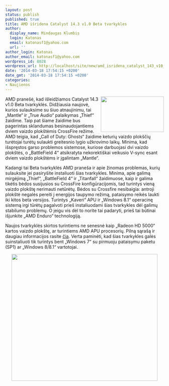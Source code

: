```yaml
---
layout: post
status: publish
published: true
title: AMD išridena Catalyst 14.3 v1.0 Beta tvarkykles
author:
  display_name: Mindaugas Klumbis
  login: Katonas
  email: katonasf1@yahoo.com
  url: ''
author_login: Katonas
author_email: katonasf1@yahoo.com
wordpress_id: 8028
wordpress_url: http://localhost/site/new/amd_isridena_catalyst_143_v10_beta_tvarkykles/
date: '2014-03-18 17:54:15 +0200'
date_gmt: '2014-03-18 17:54:15 +0200'
categories:
- Naujienos
---
```

<p>
	<a href="http://technews.lt/userfiles/thief.jpg"><img alt="" src="http://technews.lt/userfiles/thief.jpg" style="width: 200px; height: 113px; float: right;" /></a>AMD prane&scaron;ė, kad i&scaron;leidžiamos Catalyst 14.3 v1.0 Beta tvarkyklės. Didžiausia naujovė, kurios sulauksime su &scaron;iuo atnaujinimu, tai &bdquo;Mantle&ldquo; ir &bdquo;True Audio&ldquo; palaikymas &bdquo;Thief&ldquo; žaidime. Taip pat &scaron;iame žaidime bus pagerintas sklandumas besinaudojantiems dviem vaizdo plok&scaron;tėmis CrossFire režime. AMD teigia, kad &bdquo;Call of Duty: Ghosts&ldquo; žaidime keturių vaizdo plok&scaron;čių turėtojai turėtų sulaukti greitesnio lygio užkrovimo laikų. Minima, kad i&scaron;spręstos garso problemos sistemose, kuriose darbuojasi dvi vaizdo plok&scaron;tės, o &bdquo;BattleField 4&ldquo; atsikratyta nekorekti&scaron;kai veikusio V-sync esant dviem vaizdo plok&scaron;tėms ir įgalintam &bdquo;Mantle&ldquo;.</p>
<p>
	Kadangi tai Beta tvarkyklės AMD prane&scaron;a ir apie žinomas problemas, kurių sulauksite jei pasiry&scaron;ite instaliuoti &scaron;ias tvarkykles. Minima, apie galimą mirgėjimą &bdquo;Thief&ldquo;, &bdquo;BattleField 4&ldquo; ir &bdquo;Titanfall&ldquo; žaidimuose, kaip ir galima tikėtis bėdos susijusios su CrossFire konfigūracijomis, tad turintys vieną vaizdo plok&scaron;tę nerimauti netūrėtų. Bėdos su Crossfire nesibaigia: antroji plok&scaron;tė negalės pereiti į energijos taupymo režimą, pataisymo reikės laukti iki kitos beta versijos. Turintys &bdquo;Kaveri&ldquo; APU ir &bdquo;Windows 8.1&ldquo; operacinę sistemą irgi tūrėtų pagalvoti prie&scaron; instaliuodami &scaron;ias tvarkykles dėl galimų stabilumo problemų. O jeigu vis dėl to norite tai padaryti, prie&scaron; tai būtinai i&scaron;junkite &bdquo;AMD Enduro&ldquo; technologiją.</p>
<p>
	Naujos tvarkyklės skirtos turintiems ne senesnė kaip &bdquo;Radeon HD 5000&ldquo; kartos vaizdo plok&scaron;tę, ar turintiems AMD APU procesorių. Pilną sąra&scaron;ą ir daugiau informacijos rasite <u><a href="http://support.amd.com/en-us/kb-articles/Pages/latest-catalyst-windows-beta.aspx">čia</a></u>. Verta paminėti, kad &scaron;ias tvarkykles galės suinstaliuoti tik turintys bent &bdquo;Windows 7&ldquo; su pirmuoju pataisymu paketu (SP1) ar &bdquo;Windows 8/8.1&ldquo; vartotojai.</p>
<p style="text-align: center;">
	<img alt="" src="http://technews.lt/userfiles/catalyst1(1).jpg" style="width: 464px; height: 403px;" /></p>
